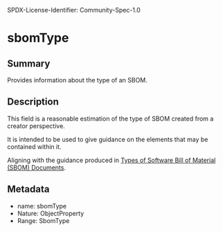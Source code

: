 SPDX-License-Identifier: Community-Spec-1.0

# sbomType

## Summary

Provides information about the type of an SBOM.

## Description

This field is a reasonable estimation of the type of SBOM created from a
creator perspective.

It is intended to be used to give guidance on the elements that may be
contained within it.

Aligning with the guidance produced in
[Types of Software Bill of Material (SBOM) Documents](https://www.cisa.gov/sites/default/files/2023-04/sbom-types-document-508c.pdf).

## Metadata

- name: sbomType
- Nature: ObjectProperty
- Range: SbomType
